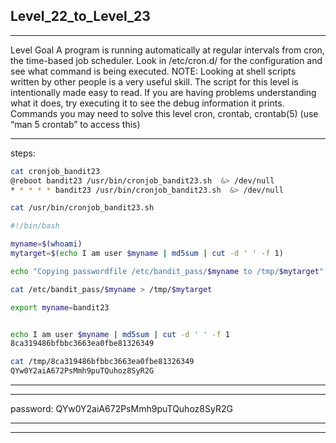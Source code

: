 ## Level_22_to_Level_23

--------------------------------------



Level Goal
A program is running automatically at regular intervals from
cron, the time-based job scheduler. Look in /etc/cron.d/ for
the configuration and see what command is being executed.
NOTE: Looking at shell scripts written by other people is a
very useful skill. The script for this level is intentionally made
easy to read. If you are having problems understanding what it does,
try executing it to see the debug information it prints.
Commands you may need to solve this level
cron, crontab, crontab(5) (use “man 5 crontab” to access this)


-------
steps: 

```Bash
cat cronjob_bandit23
@reboot bandit23 /usr/bin/cronjob_bandit23.sh  &> /dev/null
* * * * * bandit23 /usr/bin/cronjob_bandit23.sh  &> /dev/null
```

```Bash
cat /usr/bin/cronjob_bandit23.sh 
```

```Bash
#!/bin/bash

myname=$(whoami)
mytarget=$(echo I am user $myname | md5sum | cut -d ' ' -f 1)

echo "Copying passwordfile /etc/bandit_pass/$myname to /tmp/$mytarget"

cat /etc/bandit_pass/$myname > /tmp/$mytarget

```

```Bash
export myname=bandit23
```

```Bash

echo I am user $myname | md5sum | cut -d ' ' -f 1
8ca319486bfbbc3663ea0fbe81326349
```

```Bash 
cat /tmp/8ca319486bfbbc3663ea0fbe81326349
QYw0Y2aiA672PsMmh9puTQuhoz8SyR2G
```


-------


----------

password: QYw0Y2aiA672PsMmh9puTQuhoz8SyR2G

----------

--------------------------------------

